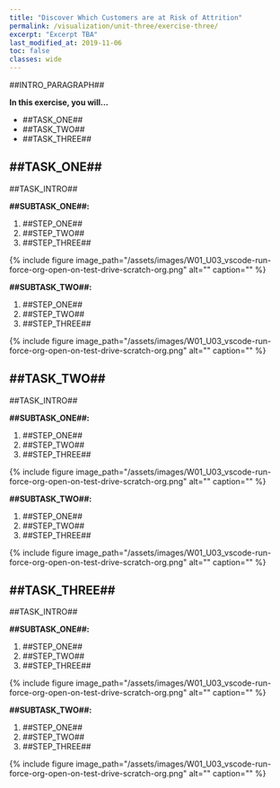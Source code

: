 ```yaml
---
title: "Discover Which Customers are at Risk of Attrition"
permalink: /visualization/unit-three/exercise-three/
excerpt: "Excerpt TBA"
last_modified_at: 2019-11-06
toc: false
classes: wide
---
```


##INTRO_PARAGRAPH##

**In this exercise, you will...**

* ##TASK_ONE##
* ##TASK_TWO##
* ##TASK_THREE##


<!-- -------------------- TASK BOUNDARY -------------------- -->


## ##TASK_ONE##
##TASK_INTRO##

**##SUBTASK_ONE##:**

1. ##STEP_ONE##
2. ##STEP_TWO##
3. ##STEP_THREE##

{% include figure image_path="/assets/images/W01_U03_vscode-run-force-org-open-on-test-drive-scratch-org.png" alt="" caption="" %}

**##SUBTASK_TWO##:**

1. ##STEP_ONE##
2. ##STEP_TWO##
3. ##STEP_THREE##

{% include figure image_path="/assets/images/W01_U03_vscode-run-force-org-open-on-test-drive-scratch-org.png" alt="" caption="" %}


<!-- -------------------- TASK BOUNDARY -------------------- -->


## ##TASK_TWO##
##TASK_INTRO##

**##SUBTASK_ONE##:**

1. ##STEP_ONE##
2. ##STEP_TWO##
3. ##STEP_THREE##

{% include figure image_path="/assets/images/W01_U03_vscode-run-force-org-open-on-test-drive-scratch-org.png" alt="" caption="" %}

**##SUBTASK_TWO##:**

1. ##STEP_ONE##
2. ##STEP_TWO##
3. ##STEP_THREE##

{% include figure image_path="/assets/images/W01_U03_vscode-run-force-org-open-on-test-drive-scratch-org.png" alt="" caption="" %}


<!-- -------------------- TASK BOUNDARY -------------------- -->


## ##TASK_THREE##
##TASK_INTRO##

**##SUBTASK_ONE##:**

1. ##STEP_ONE##
2. ##STEP_TWO##
3. ##STEP_THREE##

{% include figure image_path="/assets/images/W01_U03_vscode-run-force-org-open-on-test-drive-scratch-org.png" alt="" caption="" %}

**##SUBTASK_TWO##:**

1. ##STEP_ONE##
2. ##STEP_TWO##
3. ##STEP_THREE##

{% include figure image_path="/assets/images/W01_U03_vscode-run-force-org-open-on-test-drive-scratch-org.png" alt="" caption="" %}
